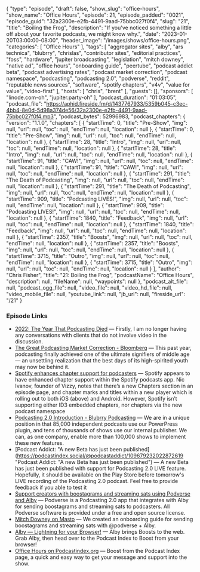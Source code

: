 {
  "type": "episode",
  "draft": false,
  "show_slug": "office-hours",
  "show_name": "Office Hours",
  "episode": 21,
  "episode_padded": "0021",
  "episode_guid": "32a2300e-e2fb-4491-9aad-75bbc027f0f4",
  "slug": "21",
  "title": "Boiling the Frog",
  "description": "If you've noticed something a little off about your favorite podcasts, we might know why.",
  "date": "2023-01-20T03:00:00-08:00",
  "header_image": "/images/shows/office-hours.png",
  "categories": [
    "Office Hours"
  ],
  "tags": [
    "aggregator sites",
    "alby",
    "ars technica",
    "blubrry",
    "chrislas",
    "contributor sites",
    "editorial practices",
    "foss",
    "hardware",
    "jupiter broadcasting",
    "legislation",
    "mitch downey",
    "native ad",
    "office hours",
    "onboarding guide",
    "peertube",
    "podcast addict beta",
    "podcast advertising rates",
    "podcast market correction",
    "podcast namespace",
    "podcasting",
    "podcasting 2.0",
    "podverse",
    "reddit",
    "reputable news sources",
    "software",
    "spotify chapters",
    "v4v",
    "value for value",
    "video-first"
  ],
  "hosts": [
    "chris",
    "brent"
  ],
  "guests": [],
  "sponsors": [
    "linode.com-oh",
    "jupiter.party-oh"
  ],
  "podcast_duration": "01:03:05",
  "podcast_file": "https://aphid.fireside.fm/d/1437767933/5359b045-c3ec-4bb4-8e0d-5d98a374de56/32a2300e-e2fb-4491-9aad-75bbc027f0f4.mp3",
  "podcast_bytes": 52996983,
  "podcast_chapters": {
    "version": "1.1.0",
    "chapters": [
      {
        "startTime": 0,
        "title": "Pre-Show",
        "img": null,
        "url": null,
        "toc": null,
        "endTime": null,
        "location": null
      },
      {
        "startTime": 0,
        "title": "Pre-Show",
        "img": null,
        "url": null,
        "toc": null,
        "endTime": null,
        "location": null
      },
      {
        "startTime": 28,
        "title": "Intro",
        "img": null,
        "url": null,
        "toc": null,
        "endTime": null,
        "location": null
      },
      {
        "startTime": 28,
        "title": "Intro",
        "img": null,
        "url": null,
        "toc": null,
        "endTime": null,
        "location": null
      },
      {
        "startTime": 91,
        "title": "CAW!",
        "img": null,
        "url": null,
        "toc": null,
        "endTime": null,
        "location": null
      },
      {
        "startTime": 91,
        "title": "CAW!",
        "img": null,
        "url": null,
        "toc": null,
        "endTime": null,
        "location": null
      },
      {
        "startTime": 291,
        "title": "The Death of Podcasting",
        "img": null,
        "url": null,
        "toc": null,
        "endTime": null,
        "location": null
      },
      {
        "startTime": 291,
        "title": "The Death of Podcasting",
        "img": null,
        "url": null,
        "toc": null,
        "endTime": null,
        "location": null
      },
      {
        "startTime": 909,
        "title": "Podcasting LIVES!",
        "img": null,
        "url": null,
        "toc": null,
        "endTime": null,
        "location": null
      },
      {
        "startTime": 909,
        "title": "Podcasting LIVES!",
        "img": null,
        "url": null,
        "toc": null,
        "endTime": null,
        "location": null
      },
      {
        "startTime": 1840,
        "title": "Feedback",
        "img": null,
        "url": null,
        "toc": null,
        "endTime": null,
        "location": null
      },
      {
        "startTime": 1840,
        "title": "Feedback",
        "img": null,
        "url": null,
        "toc": null,
        "endTime": null,
        "location": null
      },
      {
        "startTime": 2357,
        "title": "Boosts",
        "img": null,
        "url": null,
        "toc": null,
        "endTime": null,
        "location": null
      },
      {
        "startTime": 2357,
        "title": "Boosts",
        "img": null,
        "url": null,
        "toc": null,
        "endTime": null,
        "location": null
      },
      {
        "startTime": 3715,
        "title": "Outro",
        "img": null,
        "url": null,
        "toc": null,
        "endTime": null,
        "location": null
      },
      {
        "startTime": 3715,
        "title": "Outro",
        "img": null,
        "url": null,
        "toc": null,
        "endTime": null,
        "location": null
      }
    ],
    "author": "Chris Fisher",
    "title": "21: Boiling the Frog",
    "podcastName": "Office Hours",
    "description": null,
    "fileName": null,
    "waypoints": null
  },
  "podcast_alt_file": null,
  "podcast_ogg_file": null,
  "video_file": null,
  "video_hd_file": null,
  "video_mobile_file": null,
  "youtube_link": null,
  "jb_url": null,
  "fireside_url": "/21"
}


### Episode Links

  * [2022: The Year That Podcasting Died](https://nickfthilton.medium.com/2022-the-year-that-podcasting-died-e46579402f5a "2022: The Year That Podcasting Died") — Firstly, I am no longer having any conversations with clients that do not involve video in the discussion.
  * [The Great Podcasting Market Correction - Bloomberg](https://www.bloomberg.com/news/articles/2023-01-04/the-great-podcasting-market-correction "The Great Podcasting Market Correction - Bloomberg") — This past year, podcasting finally achieved one of the ultimate signifiers of middle age — an unsettling realization that the best days of its high-spirited youth may now be behind it.
  * [Spotify enhances chapter support for podcasters](https://podnews.net/update/spotify-chapters "Spotify enhances chapter support for podcasters") — Spotify appears to have enhanced chapter support within the Spotify podcasts app. Nic Ivanov, founder of Vizzy, notes that there’s a new Chapters section in an episode page, and chapter marks and titles within a new player which is rolling out to both iOS (above) and Android. However, Spotify isn’t supporting either ID3 embedded chapters, nor chapters via the new podcast namespace
  * [Podcasting 2.0 Introduction - Blubrry Podcasting](https://blubrry.com/support/podcasting-2-0-introduction/ "Podcasting 2.0 Introduction - Blubrry Podcasting") — We are in a unique position in that 85,000 independent podcasts use our PowerPress plugin, and tens of thousands of shows use our internal publisher. We can, as one company, enable more than 100,000 shows to implement these new features.
  * [Podcast Addict: "A new Beta has just been published](https://podcastindex.social/@podcastaddict/109679232022872619 "Podcast Addict: "A new Beta has just been published") — A new Beta has just been published with support for Podcasting 2.0 LIVE feature. Hopefully, it should be available on the Play Store before tomorrow's LIVE recording of the Podcasting 2.0 podcast. Feel free to provide feedback if you able to test it
  * [Support creators with boostagrams and streaming sats using Podverse and Alby](https://blog.podverse.fm/support-creators-with-boostagrams-and-streaming-sats-using-podverse-and-alby/ "Support creators with boostagrams and streaming sats using Podverse and Alby") — Podverse is a Podcasting 2.0 app that integrates with Alby for sending boostagrams and streaming sats to podcasters. All Podverse software is provided under a free and open source license. 
  * [Mitch Downey on Masto](https://podcastindex.social/@mitch/109696563899896448 "Mitch Downey on Masto") — We created an onboarding guide for sending boostagrams and streaming sats with @podverse + Alby.
  * [Alby — Lightning for your Browser!](https://getalby.com/ "Alby — Lightning for your Browser!") — Alby brings Boosts to the web. Grab Alby, then head over to the Podcast Index to Boost from your browser!
  * [Office Hours on Podcastindex.org](https://podcastindex.org/podcast/5341434 "Office Hours on Podcastindex.org") — Boost from the Podcast Index page, a quick and easy way to get your message and support into the show.


